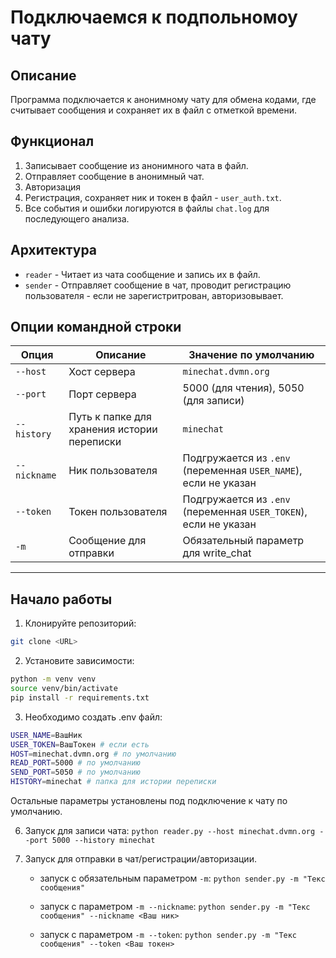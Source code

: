 # Подключаемся к подпольномоу чату

## Описание

Программа подключается к анонимному чату для обмена кодами, где считывает сообщения и сохраняет их в файл с отметкой времени.


## Функционал
1. Записывает сообщение из анонимного чата в файл.
2. Отправляет сообщение в анонимный чат.
3. Авторизация
4. Регистрация, сохраняет ник и токен в файл - `user_auth.txt`.
5. Все события и ошибки логируются в файлы `chat.log` для последующего анализа.


## Архитектура
- `reader` - Читает из чата сообщение и запись их в файл.
- `sender` - Отправляет сообщение в чат, проводит регистрацию пользователя - если не зарегистритрован, авторизовывает.


## Опции командной строки

| Опция          | Описание                                    | Значение по умолчанию      |
|----------------|---------------------------------------------|----------------------------|
| `--host`       | Хост сервера                               | `minechat.dvmn.org`       |
| `--port`       | Порт сервера                               | 5000 (для чтения), 5050 (для записи) |
| `--history`    | Путь к папке для хранения истории переписки | `minechat`                 |
| `--nickname`   | Ник пользователя                           | Подгружается из `.env` (переменная `USER_NAME`), если не указан |
| `--token`      | Токен пользователя                         | Подгружается из `.env` (переменная `USER_TOKEN`), если не указан |
| `-m`           | Сообщение для отправки                      | Обязательный параметр для write_chat |

---

## Начало работы

1. Клонируйте репозиторий:
```bash
git clone <URL>
```

2. Установите зависимости:
```bash
python -m venv venv
source venv/bin/activate
pip install -r requirements.txt
```

3. Необходимо создать .env файл:
```bash
USER_NAME=ВашНик
USER_TOKEN=ВашТокен # если есть
HOST=minechat.dvmn.org # по умолчанию
READ_PORT=5000 # по умолчанию
SEND_PORT=5050 # по умолчанию
HISTORY=minechat # папка для истории переписки
```
Остальные параметры установлены под подключение к чату по умолчанию.


6. Запуск для записи чата: `python reader.py --host minechat.dvmn.org --port 5000 --history minechat`


7. Запуск для отправки в чат/регистрации/авторизации.

    - запуск с обязательным параметром `-m`: `python sender.py -m "Текс сообщения"`

    - запуск с параметром `-m --nickname`: `python sender.py -m "Текс сообщения" --nickname <Ваш ник>`

    - запуск с параметром `-m --token`: `python sender.py -m "Текс сообщения" --token <Ваш токен>`
